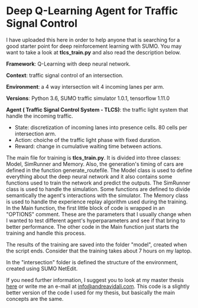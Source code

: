 # Deep Q-Learning Agent for Traffic Signal Control

I have uploaded this here in order to help anyone that is searching for a good starter point for deep reinforcement learning with SUMO. You may want to take a look at **tlcs_train.py** and also read the description below.

**Framework**: Q-Learning with deep neural network.

**Context**: traffic signal control of an intersection.

**Environment**: a 4 way intersection wit 4 incoming lanes per arm.

**Versions**: Python 3.6, SUMO traffic simulator 1.0.1, tensorflow 1.11.0

**Agent ( Traffic Signal Control System - TLCS)**: the traffic light system that handle the incoming traffic.
- State: discretization of incoming lanes into presence cells. 80 cells per intersection arm.
- Action: choiche of the traffic light phase with fixed duration.
- Reward: change in cumulative waiting time between actions.

The main file for training is **tlcs_train.py**. It is divided into three classes: Model, SimRunner and Memory. Also, the generation's timing of cars are defined in the function generate_routefile.
The Model class is used to define everything about the deep neural network and it also contains some functions used to train the network and predict the outputs.
The SimRunner class is used to handle the simulation. Some functions are defined to divide semantically the agent's interactions with the simulator.
The Memory class is used to handle the experience replay algorithm used during the training.
In the Main function, the first little block of code is wrapped in an "OPTIONS" comment. These are the parameters that I usually change when I wanted to test different agent's hyperparameters and see if that bring to better performance. The other code in the Main function just starts the training and handle this process.

The results of the training are saved into the folder "model", created when the script ends. Consider that the training takes about 7 hours on my laptop.

In the "intersection" folder is defined the structure of the environment, created using SUMO NetEdit.

If you need further information, I suggest you to look at my master thesis [here](https://www.dropbox.com/s/aqhdp0q6qhpx8q9/780747_Vidali_tesi.pdf?dl=0) or write me an e-mail at info@andreavidali.com. This code is a slightly better version of the code I used for my thesis, but basically the main concepts are the same.
